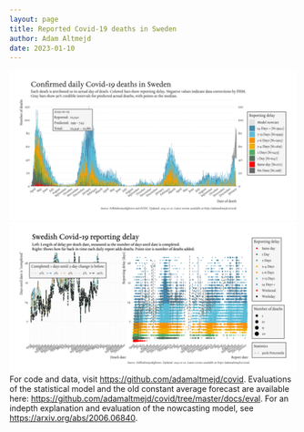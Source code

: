 ```yaml
---
layout: page
title: Reported Covid-19 deaths in Sweden
author: Adam Altmejd
date: 2023-01-10
---
```


![Graph of Swedish Covid-19 deaths with reporting delay.](deaths_lag_sweden_2023-01-10.png "Swedish Covid-19 deaths.")
![Graph of Swedish Covid-19 reporting delay in daily deaths.](lag_trend_sweden_2023-01-10.png "Trend in Swedish Covid-19 mortality reporting delay.")
For code and data, visit <https://github.com/adamaltmejd/covid>.
Evaluations of the statistical model and the old constant average forecast are available here: <https://github.com/adamaltmejd/covid/tree/master/docs/eval>.
For an indepth explanation and evaluation of the nowcasting model, see <https://arxiv.org/abs/2006.06840>.
